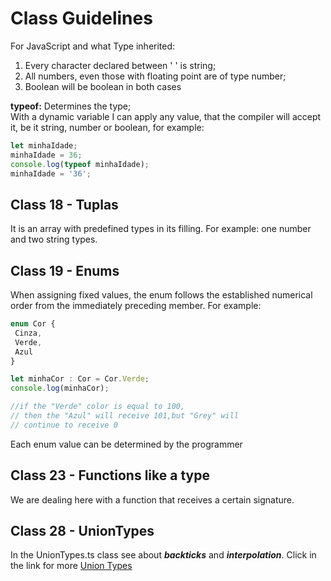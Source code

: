 # Class Guidelines

For JavaScript and what Type inherited:  
1) Every character declared between ' ' is string;  
2) All numbers, even those with floating point are of type number;  
3) Boolean will be boolean in both cases  

 **typeof:** Determines the type;  
 With a dynamic variable I can apply any value, that the compiler will accept it,
 be it string, number or boolean, for example:  

~~~js
let minhaIdade;
minhaIdade = 36;
console.log(typeof minhaIdade);
minhaIdade = '36';
~~~   

## Class 18 -  Tuplas

It is an array with predefined types in its filling.
For example: one number and two string types.  

## Class 19 -  Enums
When assigning fixed values, the enum follows the established
numerical order from the immediately preceding member. For example:  

~~~typescript
enum Cor {
 Cinza,
 Verde,
 Azul
}

let minhaCor : Cor = Cor.Verde;
console.log(minhaCor);

//if the "Verde" color is equal to 100, 
// then the "Azul" will receive 101,but "Grey" will 
// continue to receive 0
~~~  
Each enum value can be determined by the programmer  

## Class 23 -  Functions like a type

We are dealing here with a function that receives a certain signature.  
  
## Class 28 - UnionTypes

In the UnionTypes.ts class see about **_backticks_** and **_interpolation_**. Click in the link for more
[Union Types](../2-Chapter02_Types/UnionTypes.ts)